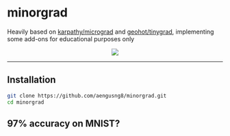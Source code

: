# minorgrad

Heavily based on [karpathy/micrograd](https://github.com/karpathy/micrograd) and [geohot/tinygrad](https://github.com/geohot/tinygrad), implementing some add-ons for educational purposes only

<p align="center">
  <img src="https://user-images.githubusercontent.com/67547213/197373261-1a1959fe-e647-4d67-8db2-964a6ccbbe10.png">
</p>

--------------------------------------------------------------------
## Installation

```bash
git clone https://github.com/aengusng8/minorgrad.git
cd minorgrad
```

## 97% accuracy on MNIST?
